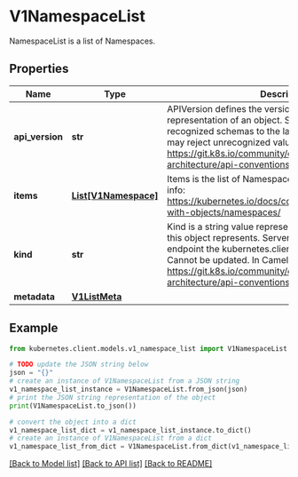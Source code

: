 # V1NamespaceList

NamespaceList is a list of Namespaces.

## Properties

Name | Type | Description | Notes
------------ | ------------- | ------------- | -------------
**api_version** | **str** | APIVersion defines the versioned schema of this representation of an object. Servers should convert recognized schemas to the latest internal value, and may reject unrecognized values. More info: https://git.k8s.io/community/contributors/devel/sig-architecture/api-conventions.md#resources | [optional] 
**items** | [**List[V1Namespace]**](V1Namespace.md) | Items is the list of Namespace objects in the list. More info: https://kubernetes.io/docs/concepts/overview/working-with-objects/namespaces/ | 
**kind** | **str** | Kind is a string value representing the REST resource this object represents. Servers may infer this from the endpoint the kubernetes.client submits requests to. Cannot be updated. In CamelCase. More info: https://git.k8s.io/community/contributors/devel/sig-architecture/api-conventions.md#types-kinds | [optional] 
**metadata** | [**V1ListMeta**](V1ListMeta.md) |  | [optional] 

## Example

```python
from kubernetes.client.models.v1_namespace_list import V1NamespaceList

# TODO update the JSON string below
json = "{}"
# create an instance of V1NamespaceList from a JSON string
v1_namespace_list_instance = V1NamespaceList.from_json(json)
# print the JSON string representation of the object
print(V1NamespaceList.to_json())

# convert the object into a dict
v1_namespace_list_dict = v1_namespace_list_instance.to_dict()
# create an instance of V1NamespaceList from a dict
v1_namespace_list_from_dict = V1NamespaceList.from_dict(v1_namespace_list_dict)
```
[[Back to Model list]](../README.md#documentation-for-models) [[Back to API list]](../README.md#documentation-for-api-endpoints) [[Back to README]](../README.md)


